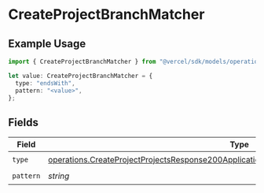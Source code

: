 # CreateProjectBranchMatcher

## Example Usage

```typescript
import { CreateProjectBranchMatcher } from "@vercel/sdk/models/operations/createproject.js";

let value: CreateProjectBranchMatcher = {
  type: "endsWith",
  pattern: "<value>",
};
```

## Fields

| Field                                                                                                                                                                                                      | Type                                                                                                                                                                                                       | Required                                                                                                                                                                                                   | Description                                                                                                                                                                                                |
| ---------------------------------------------------------------------------------------------------------------------------------------------------------------------------------------------------------- | ---------------------------------------------------------------------------------------------------------------------------------------------------------------------------------------------------------- | ---------------------------------------------------------------------------------------------------------------------------------------------------------------------------------------------------------- | ---------------------------------------------------------------------------------------------------------------------------------------------------------------------------------------------------------- |
| `type`                                                                                                                                                                                                     | [operations.CreateProjectProjectsResponse200ApplicationJSONResponseBodyLatestDeploymentsType](../../models/operations/createprojectprojectsresponse200applicationjsonresponsebodylatestdeploymentstype.md) | :heavy_check_mark:                                                                                                                                                                                         | N/A                                                                                                                                                                                                        |
| `pattern`                                                                                                                                                                                                  | *string*                                                                                                                                                                                                   | :heavy_check_mark:                                                                                                                                                                                         | N/A                                                                                                                                                                                                        |